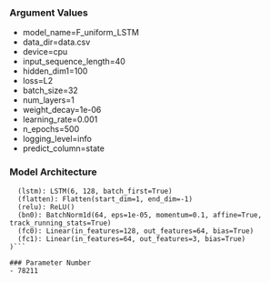 ### Argument Values
- model_name=F_uniform_LSTM
- data_dir=data.csv
- device=cpu
- input_sequence_length=40
- hidden_dim1=100
- loss=L2
- batch_size=32
- num_layers=1
- weight_decay=1e-06
- learning_rate=0.001
- n_epochs=500
- logging_level=info
- predict_column=state

### Model Architecture
```FLSTM(
  (lstm): LSTM(6, 128, batch_first=True)
  (flatten): Flatten(start_dim=1, end_dim=-1)
  (relu): ReLU()
  (bn0): BatchNorm1d(64, eps=1e-05, momentum=0.1, affine=True, track_running_stats=True)
  (fc0): Linear(in_features=128, out_features=64, bias=True)
  (fc1): Linear(in_features=64, out_features=3, bias=True)
)```

### Parameter Number
- 78211